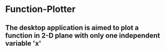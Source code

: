 # Function-Plotter

## The desktop application is aimed to plot a function in 2-D plane with only one independent variable 'x'
